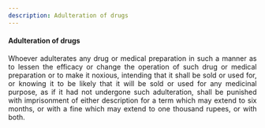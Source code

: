 ```yaml
---
description: Adulteration of drugs
---
```


#### Adulteration of drugs
<div style="text-align: justify">

Whoever adulterates any drug or medical preparation in such a manner as to lessen the efficacy or change the operation of such drug or medical preparation or to make it noxious, intending that it shall be sold or used for, or knowing it to be likely that it will be sold or used for any medicinal purpose, as if it had not undergone such adulteration, shall be punished with imprisonment of either description for a term which may extend to six months, or with a fine which may extend to one thousand rupees, or with both.

</div>
